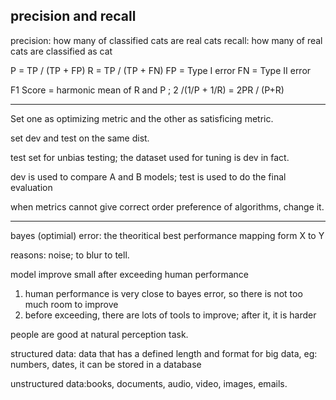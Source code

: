 ## precision and recall

precision: how many of classified cats are real cats
recall: how many of real cats are classified as cat


P = TP / (TP + FP)
R = TP / (TP + FN)
FP = Type I error
FN = Type II error

F1 Score = harmonic mean of R and P ; 2 /(1/P + 1/R) = 2PR / (P+R)

---

Set one as optimizing metric and the other as satisficing metric.

set dev and test on the same dist.

test set for unbias testing; the dataset used for tuning is dev in fact.

dev is used to compare A and B models; test is used to do the final evaluation

when metrics cannot give correct order preference of algorithms, change it.

---
bayes (optimial) error: the theoritical best performance mapping form X to Y

reasons: noise; to blur to tell.

model improve small after exceeding human performance

1. human performance is very close to bayes error, so there is not too much room to improve
2. before exceeding, there are lots of tools to improve; after it, it is harder 


people are good at natural perception task.

structured data: data that has a defined length and format for big data, eg: numbers, dates, it can be stored in a database

unstructured data:books, documents, audio, video, images, emails.

